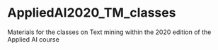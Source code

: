 # AppliedAI2020_TM_classes
Materials for the classes on Text mining within the 2020 edition of the Applied AI course
